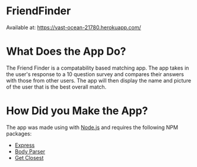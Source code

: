 # FriendFinder

Available at: https://vast-ocean-21780.herokuapp.com/

# What Does the App Do?

The Friend Finder is a compatability based matching app. The app takes in the user's response to a 10 question survey and compares their answers with those from other users. The app will then display the name and picture of the user that is the best overall match.

# How Did you Make the App?

The app was made using with [Node.js](https://nodejs.org/en/) and requires the following NPM packages:

* [Express](https://www.npmjs.com/package/express)
* [Body Parser](https://www.npmjs.com/package/body-parser)
* [Get Closest](https://www.npmjs.com/package/get-closest)

